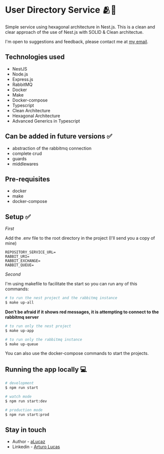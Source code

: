 # User Directory Service 🫂🚀

Simple service using hexagonal architecture in Nest.js. This is a clean and
clear approach of the use of Nest.js with SOLID & Clean architectue.

I'm open to suggestions and feedback, please contact me at [my email](arturo.lucas.pe@gmail.com).

## Technologies used

- NestJS
- Node.js
- Express.js
- RabbitMQ
- Docker
- Make
- Docker-compose
- Typescript
- Clean Architecture
- Hexagonal Architecture
- Advanced Generics in Typescript

## Can be added in future versions ✅
- abstraction of the rabbitmq connection
- complete crud
- guards
- middlewares

## Pre-requisites
- docker
- make
- docker-compose

## Setup ✅

*First*

Add the .env file to the root directory in the project (I'll send you a copy of mine)

```dotenv
REPOSITORY_SERVICE_URL=
RABBIT_URI=
RABBIT_EXCHANGE=
RABBIT_QUEUE=
```

*Second*

I'm using makefile to facilitate the start so you can run any of this commands: 

```bash
# to run the nest project and the rabbitmq instance
$ make up-all
```

**Don't be afraid if it shows red messages, it is attempting to connect to the rabbitmq server**

```bash
# to run only the nest project
$ make up-app
```

```bash
# to run only the rabbitmq instance
$ make up-queue
```
You can also use the docker-compose commands to start the projects.

## Running the app locally 💻 

```bash
# development
$ npm run start

# watch mode
$ npm run start:dev

# production mode
$ npm run start:prod
```

## Stay in touch

- Author - [aLucaz](https://github.com/aLucaz)
- Linkedin - [Arturo Lucas](https://www.linkedin.com/in/arturo-lucas/)
